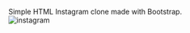 
Simple HTML Instagram clone made with Bootstrap.
<br>
![instagram](https://github.com/Yusufcihan1/Hafta-3/assets/50721899/dc84870f-4609-4e81-8e6e-d11fd8c7b12e)
